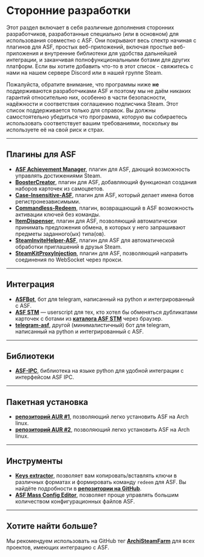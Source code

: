 # Сторонние разработки

Этот раздел включает в себя различные дополнения сторонних разработчиков, разработанные специально (или в основном) для использования совместно с ASF. Они покрывают весь спектр начиная с плагинов для ASF, простых веб-приложений, включая простые веб-приложения и внутренние библиотеки для удобства дальнейшей интеграции, и заканчивая полнофункциональными ботами для других платформ. Если вы хотите добавить что-то в этот список - свяжитесь с нами на нашем сервере Discord или в нашей группе Steam.

Пожалуйста, обратите внимание, что программы ниже **не** поддерживаются разработчиками ASF и поэтому мы не даём никаких гарантий относительно них, особенно в части безопасности, надёжности и соответствия соглашению подписчика Steam. Этот список поддерживается только для справок. Вы должны самостоятельно убедиться что программа, которую вы собираетесь использовать соответствует вашим требованиями, поскольку вы используете её на свой риск и страх.

* * *

## Плагины для ASF

- **[ASF Achievement Manager](https://github.com/Ryzhehvost/ASF-Achievement-Manager)**, плагин для ASF, дающий возможность управлять достижениями Steam.
- **[BoosterCreator](https://github.com/Ryzhehvost/BoosterCreator)**, плагин для ASF, добавляющий функционал создания наборов карточек из самоцветов.
- **[Case-Insensitive-ASF](https://github.com/Ryzhehvost/Case-Insensitive-ASF)**, плагин для ASF, который делает имена ботов регистронезависимыми.
- **[Commandless-Redeem](https://github.com/Ryzhehvost/Commandless-Redeem)**, плагин, возвращающий в ASF возможность активации ключей без команды.
- **[ItemDispenser](https://github.com/Ryzhehvost/ItemDispenser)**, плагин для ASF, позволяющий автоматически принимать предложения обмена, в которых у него запрашивают предметы заданного(ых) типа(ов).
- **[SteamInviteHelper-ASF](https://github.com/1461748123/SteamInviteHelper-ASF)**, плагин для ASF для автоматической обработки приглашений в друзья Steam.
- **[SteamKitProxyInjection](https://github.com/Vital7/SteamKitProxyInjection)**, плагин для ASF, позволяющий направить соединения по WebSocket через прокси.

* * *

## Интеграция

- **[ASFBot](https://github.com/dmcallejo/ASFBot)**, бот для telegram, написанный на python и интегрированный с ASF.
- **[ASF STM](https://greasyfork.org/en/scripts/404754-asf-stm)** — userscript для тех, кто хотел бы обменяться дубликатами карточек с ботами из **[каталога ASF STM](https://github.com/JustArchiNET/ArchiSteamFarm/wiki/Statistics-ru-RU#user-content-Публичный-каталог-asf-stm)** через браузер.
- **[telegram-asf](https://github.com/deluxghost/telegram-asf)**, другой (минималистичный) бот для telegram, написанный на python и интегрированный с ASF.

* * *

## Библиотеки

- **[ASF-IPC](https://github.com/deluxghost/ASF_IPC)**, библиотека на языке python для удобной интеграции с интерфейсом ASF IPC.

* * *

## Пакетная установка

- **[репозиторий AUR #1](https://aur.archlinux.org/packages/asf)**, позволяющий легко установить ASF на Arch linux.
- **[репозиторий AUR #2](https://aur.archlinux.org/packages/archisteamfarm-bin)**, позволяющий легко установить ASF на Arch linux.

* * *

## Инструменты

- **[Keys extractor](https://ske.xpixv.com)**, позволяет вам копировать/вставлять ключи в различных форматах и формировать команду `redeem` для ASF. Вы найдёте подробности в **[репозитории на GitHub](https://github.com/PixvIO/SKE)**.
- **[ASF Mass Config Editor](https://github.com/genesix-eu/ASF_MCE)**, позволяет проще управлять большим количеством конфигурационных файлов ASF.

* * *

## Хотите найти больше?

Мы рекомендуем использовать на GitHub тег **[ArchiSteamFarm](https://github.com/topics/archisteamfarm)** для всех проектов, имеющих интеграцию с ASF.